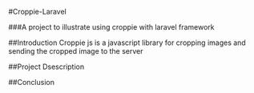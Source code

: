 #Croppie-Laravel

###A project to illustrate using croppie with laravel framework

##Introduction
Croppie js is a javascript library for cropping images and sending the cropped image to the server

##Project Dsescription

##Conclusion
